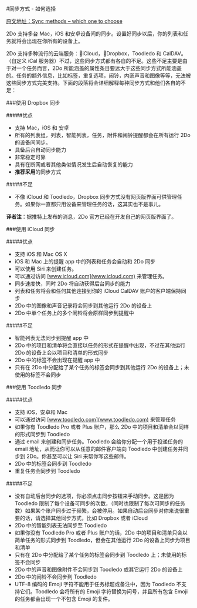 #同步方式 - 如何选择

[原文地址：Sync methods – which one to choose](https://www.2doapp.com/sync-methods-which-one-to-choose/)

2Do 支持多台 Mac，iOS 和安卓设备间的同步。设置好同步以后，你的列表和任务就将会出现在你所有的设备上。

2Do 支持多种流行的云端服务：iCloud，Dropbox，Toodledo 和 CalDAV。（自定义 iCal 服务器）不过，这些同步方式都有各自的不足。这些不足主要是由于对一个任务而言，2Do 所能涵盖的属性条目要远大于这些同步方式所能涵盖的。任务的额外信息，比如标签，重复选项，闹铃，内嵌声音和图像等等，无法被这些同步方式完美支持。下面的段落将会详细解释每种同步方式和他们各自的不足：

###使用 Dropbox 同步

#####优点

- 支持 Mac，iOS 和 安卓
- 所有的列表组，列表，智能列表，任务，附件和闹铃提醒都会在所有运行 2Do 的设备间同步。
- 具备后台自动同步能力
- 非常稳定可靠
- 具有在断网或者其他类似情况发生后自动恢复的能力
- **推荐采用**的同步方式

#####不足

- 不像 iCloud 和 Toodledo，Dropbox 同步方式没有网页版界面可供管理任务。如果你一直都只用设备来管理任务的话，这其实也不是事儿。

**译者注**：据推特上发布的消息，2Do 官方已经在开发自己的网页版界面了。

###使用 iCloud 同步

#####优点

- 支持 iOS 和 Mac OS X
- iOS 和 Mac 上的提醒 app 中的列表和任务会自动和 2Do 同步
- 可以使用 Siri 来创建任务。
- 可以通过访问 [www.icloud.com](www.icloud.com) 来管理任务。
- 同步速度快，同时 2Do 将自动获得后台同步的能力
- 列表和任务将会和任何其他连接到你的 iCloud CalDAV 账户的客户端保持同步
- 2Do 中的图像和声音记录将会同步到其他运行 2Do 的设备上
- 2Do 中单个任务上的多个闹铃将会原样同步到提醒中

#####不足

- 智能列表无法同步到提醒 app 中
- 2Do 中的项目和清单将会直接以任务的形式在提醒中出现，不过在其他运行 2Do 的设备上会以项目和清单的形式同步
- 2Do 中的标签不会出现在提醒 app 中
- 只有在 2Do 中分配给了某个任务的标签会同步到其他运行 2Do 的设备上；未使用的标签不会同步

###使用 Toodledo 同步

#####优点

- 支持 iOS，安卓和 Mac
- 可以通过访问 [www.toodledo.com](www.toodledo.com) 来管理任务
- 如果你有 Toodledo Pro 或者 Plus 账户，那么 2Do 中的项目和清单会以同样的形式同步到 Toodledo 
- 通过 email 来创建和同步任务。Toodledo 会给你分配一个用于投递任务的 email 地址，从而让你可以从任意的邮件客户端向 Toodledo 中创建任务并同步到 2Do。你甚至可以让 Siri 来帮你写这些邮件。
- 2Do 中的标签会同步到 Toodledo
- 重复任务会同步到 Toodledo

#####不足

- 没有自动后台同步的选项，你必须点击同步按钮来手动同步。这是因为 Toodledo 限制了每个设备可同步的次数，（同时也限制了每次可同步的任务数）如果某个账户同步过于频繁，会被停用。如果自动后台同步对你来说很重要的话，请选择其他同步方式，比如 Dropbox 或者 iCloud
- 2Do 中的智能列表无法同步至 Toodledo
- 如果你没有 Toodledo Pro 或者 Plus 账户的话，2Do 中的项目和清单只会以简单任务的形式同步到 Toodledo，但会在其他运行 2Do 的设备上同步为项目和清单
- 只有在 2Do 中分配给了某个任务的标签会同步到 Toodledo 上；未使用的标签不会同步
- 2Do 中的声音和图像附件不会同步到 Toodledo 或其它运行 2Do 的设备上
- 2Do 中的闹铃不会同步到 Toodledo
- UTF-8 编码的 Emoji 字符不能用于任务标题或备注中，因为 Toodledo 不支持它们。Toodledo 会将所有的 Emoji 字符替换为问号，并且所有包含 Emoji 的任务都会出现一个不包含 Emoji 的复件。